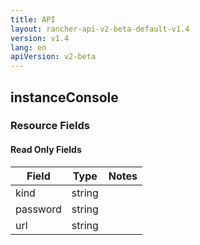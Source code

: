 ```yaml
---
title: API
layout: rancher-api-v2-beta-default-v1.4
version: v1.4
lang: en
apiVersion: v2-beta
---
```


## instanceConsole



### Resource Fields


#### Read Only Fields

Field | Type   | Notes
---|---|---
kind | string  | 
password | string  | 
url | string  | 


<br>
